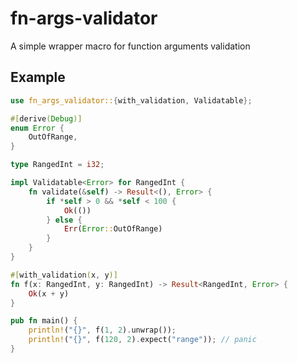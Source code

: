 # fn-args-validator

A simple wrapper macro for function arguments validation

## Example

```rust
use fn_args_validator::{with_validation, Validatable};

#[derive(Debug)]
enum Error {
    OutOfRange,
}

type RangedInt = i32;

impl Validatable<Error> for RangedInt {
    fn validate(&self) -> Result<(), Error> {
        if *self > 0 && *self < 100 {
            Ok(())
        } else {
            Err(Error::OutOfRange)
        }
    }
}

#[with_validation(x, y)]
fn f(x: RangedInt, y: RangedInt) -> Result<RangedInt, Error> {
    Ok(x + y)
}

pub fn main() {
    println!("{}", f(1, 2).unwrap());
    println!("{}", f(120, 2).expect("range")); // panic
}
```

